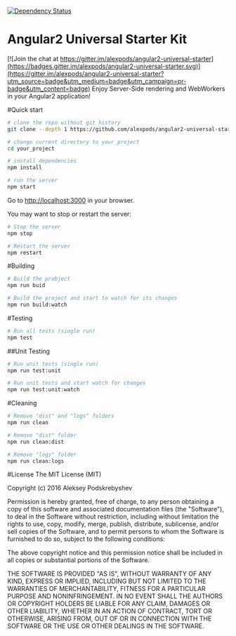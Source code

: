 [![Dependency Status](https://david-dm.org/alexpods/angular2-universal-starter.svg)](https://david-dm.org/alexpods/angular2-universal-starter)

# Angular2 Universal Starter Kit

[![Join the chat at https://gitter.im/alexpods/angular2-universal-starter](https://badges.gitter.im/alexpods/angular2-universal-starter.svg)](https://gitter.im/alexpods/angular2-universal-starter?utm_source=badge&utm_medium=badge&utm_campaign=pr-badge&utm_content=badge)
Enjoy Server-Side rendering and WebWorkers in your Angular2 application!

#Quick start
```bash
# clone the repo without git history
git clone --depth 1 https://github.com/alexpods/angular2-universal-starter.git your_poject

# change current directory to your_project
cd your_project

# install dependencies
npm install

# run the server
npm start
```
Go to [http://localhost:3000](http://localhost:3000 ) in your browser.

You may want to stop or restart the server:
```bash
# Stop the server
npm stop

# Restart the server
npm restart
```

#Building
```bash
# Build the probject
npm run buid

# Build the project and start to watch for its changes
npm run build:watch
```

#Testing
```bash
# Run all tests (single run)
npm test
```

##Unit Testing
```bash
# Run unit tests (single run)
npm run test:unit

# Run unit tests and start watch for changes
npm run test:unit:watch
```

#Cleaning
```bash
# Remove "dist" and "logs" folders
npm run clean

# Remove "dist" folder
npm run clean:dist

# Remove "logs" folder
npm run clean:logs
```

#License
The MIT License (MIT)

Copyright (c) 2016 Aleksey Podskrebyshev

Permission is hereby granted, free of charge, to any person obtaining a copy
of this software and associated documentation files (the "Software"), to deal
in the Software without restriction, including without limitation the rights
to use, copy, modify, merge, publish, distribute, sublicense, and/or sell
copies of the Software, and to permit persons to whom the Software is
furnished to do so, subject to the following conditions:

The above copyright notice and this permission notice shall be included in all
copies or substantial portions of the Software.

THE SOFTWARE IS PROVIDED "AS IS", WITHOUT WARRANTY OF ANY KIND, EXPRESS OR
IMPLIED, INCLUDING BUT NOT LIMITED TO THE WARRANTIES OF MERCHANTABILITY,
FITNESS FOR A PARTICULAR PURPOSE AND NONINFRINGEMENT. IN NO EVENT SHALL THE
AUTHORS OR COPYRIGHT HOLDERS BE LIABLE FOR ANY CLAIM, DAMAGES OR OTHER
LIABILITY, WHETHER IN AN ACTION OF CONTRACT, TORT OR OTHERWISE, ARISING FROM,
OUT OF OR IN CONNECTION WITH THE SOFTWARE OR THE USE OR OTHER DEALINGS IN THE
SOFTWARE.

